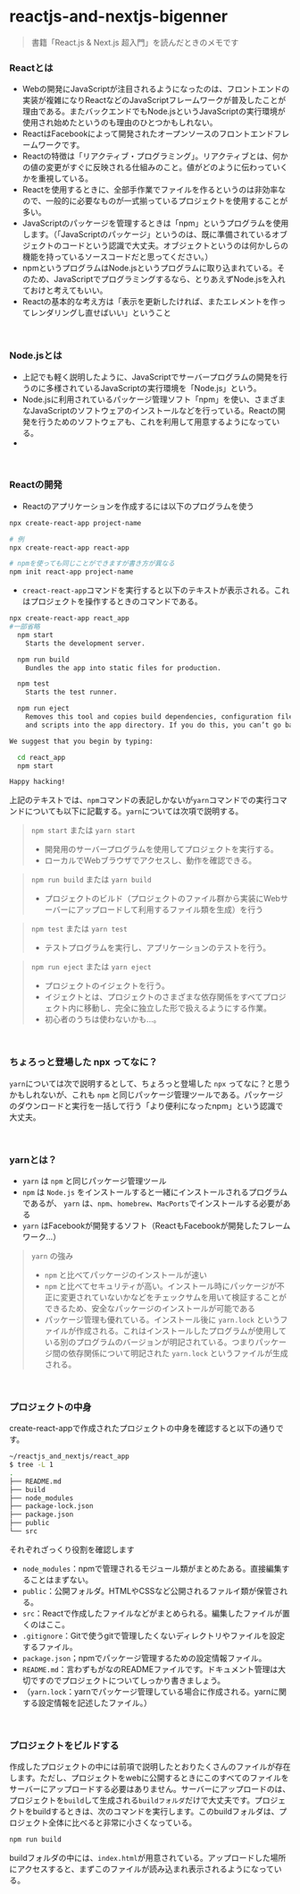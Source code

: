 # reactjs-and-nextjs-bigenner

> 書籍「React.js & Next.js 超入門」を読んだときのメモです

### Reactとは
* Webの開発にJavaScriptが注目されるようになったのは、フロントエンドの実装が複雑になりReactなどのJavaScriptフレームワークが普及したことが理由である。またバックエンドでもNode.jsというJavaScriptの実行環境が使用され始めたというのも理由のひとつかもしれない。
* ReactはFacebookによって開発されたオープンソースのフロントエンドフレームワークです。
* Reactの特徴は「リアクティブ・プログラミング」。リアクティブとは、何かの値の変更がすぐに反映される仕組みのこと。値がどのように伝わっていくかを重視している。
* Reactを使用するときに、全部手作業でファイルを作るというのは非効率なので、一般的に必要なものが一式揃っているプロジェクトを使用することが多い。
* JavaScriptのパッケージを管理するときは「npm」というプログラムを使用します。（「JavaScriptのパッケージ」というのは、既に準備されているオブジェクトのコードという認識で大丈夫。オブジェクトというのは何かしらの機能を持っているソースコードだと思ってください。）
* npmというプログラムはNode.jsというプログラムに取り込まれている。そのため、JavaScriptでプログラミングするなら、とりあえずNode.jsを入れておけと考えてもいい。
* Reactの基本的な考え方は「表示を更新したければ、またエレメントを作ってレンダリングし直せばいい」ということ

<br>

### Node.jsとは
* 上記でも軽く説明したように、JavaScriptでサーバープログラムの開発を行うのに多様されているJavaScriptの実行環境を「Node.js」という。
* Node.jsに利用されているパッケージ管理ソフト「npm」を使い、さまざまなJavaScriptのソフトウェアのインストールなどを行っている。Reactの開発を行うためのソフトウェアも、これを利用して用意するようになっている。
*

<br>

### Reactの開発
* Reactのアプリケーションを作成するには以下のプログラムを使う
```sh
npx create-react-app project-name

# 例
npx create-react-app react-app

# npmを使っても同じことができますが書き方が異なる
npm init react-app project-name
```
* `creact-react-app`コマンドを実行すると以下のテキストが表示される。これはプロジェクトを操作するときのコマンドである。
```sh
npx create-react-app react_app
#一部省略
  npm start
    Starts the development server.

  npm run build
    Bundles the app into static files for production.

  npm test
    Starts the test runner.

  npm run eject
    Removes this tool and copies build dependencies, configuration files
    and scripts into the app directory. If you do this, you can’t go back!

We suggest that you begin by typing:

  cd react_app
  npm start

Happy hacking!
```
上記のテキストでは、`npm`コマンドの表記しかないが`yarn`コマンドでの実行コマンドについても以下に記載する。`yarn`については次項で説明する。
>`npm start` または `yarn start`
> * 開発用のサーバープログラムを使用してプロジェクトを実行する。
> * ローカルでWebブラウザでアクセスし、動作を確認できる。

>`npm run build` または `yarn build`
>   * プロジェクトのビルド（プロジェクトのファイル群から実装にWebサーバーにアップロードして利用するファイル類を生成）を行う

>`npm test` または `yarn test`
>   * テストプログラムを実行し、アプリケーションのテストを行う。

>`npm run eject` または `yarn eject`
>   * プロジェクトのイジェクトを行う。
>   * イジェクトとは、プロジェクトのさまざまな依存関係をすべてプロジェクト内に移動し、完全に独立した形で扱えるようにする作業。
>   * 初心者のうちは使わないかも...。

<br>

### ちょろっと登場した npx ってなに？
`yarn`については次で説明するとして、ちょろっと登場した `npx` ってなに？と思うかもしれないが、これも `npm` と同じパッケージ管理ツールである。パッケージのダウンロードと実行を一括して行う「より便利になったnpm」という認識で大丈夫。

<br>

### yarnとは？
* `yarn` は `npm` と同じパッケージ管理ツール
* `npm` は `Node.js` をインストールすると一緒にインストールされるプログラムであるが、 `yarn` は、`npm`、`homebrew`、`MacPorts`でインストールする必要がある
* `yarn` はFacebookが開発するソフト（ReactもFacebookが開発したフレームワーク...）
>`yarn` の強み
>   * `npm` と比べてパッケージのインストールが速い
>   * `npm` と比べてセキュリティが高い。インストール時にパッケージが不正に変更されていないかなどをチェックサムを用いて検証することができるため、安全なパッケージのインストールが可能である
>   * パッケージ管理も優れている。インストール後に `yarn.lock` というファイルが作成される。これはインストールしたプログラムが使用している別のプログラムのバージョンが明記されている。つまりパッケージ間の依存関係について明記された `yarn.lock` というファイルが生成される。

<br>

### プロジェクトの中身
create-react-appで作成されたプロジェクトの中身を確認すると以下の通りです。
```sh
~/reactjs_and_nextjs/react_app
$ tree -L 1
.
├── README.md
├── build
├── node_modules
├── package-lock.json
├── package.json
├── public
└── src
```
それぞれざっくり役割を確認します
* `node_modules`：npmで管理されるモジュール類がまとめたある。直接編集することはまずない。
* `public`：公開フォルダ。HTMLやCSSなど公開されるファルイ類が保管される。
* `src`：Reactで作成したファイルなどがまとめられる。編集したファイルが置くのはここ。
* `.gitignore`：Gitで使うgitで管理したくないディレクトリやファイルを設定するファイル。
* `package.json`；npmでパッケージ管理するための設定情報ファイル。
* `README.md`：言わずもがなのREADMEファイルです。ドキュメント管理は大切ですのでプロジェクトについてしっかり書きましょう。
* （`yarn.lock`：yarnでパッケージ管理している場合に作成される。yarnに関する設定情報を記述したファイル。）

<br>

### プロジェクトをビルドする
作成したプロジェクトの中には前項で説明したとおりたくさんのファイルが存在します。ただし、プロジェクトをwebに公開するときにこのすべてのファイルをサーバーにアップロードする必要はありません。サーバーにアップロードのは、プロジェクトを`build`して生成される`buildフォルダ`だけで大丈夫です。プロジェクトをbuildするときは、次のコマンドを実行します。このbuildフォルダは、プロジェクト全体に比べると非常に小さくなっている。
```sh
npm run build
```
buildフォルダの中には、`index.html`が用意されている。アップロードした場所にアクセスすると、まずこのファイルが読み込まれ表示されるようになっている。
